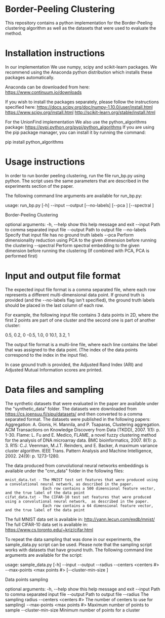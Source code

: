Border-Peeling Clustering
=========================

This repository contains a python implementation for the Border-Peeling clustering algorithm as well as the datasets that were used to evaluate the method.

Installation instructions
=========================

In our implementation We use numpy, scipy and scikit-learn packages.
We recommend using the Anaconda python distribution which installs these packages automatically.

Anaconda can be downloaded from here: https://www.continuum.io/downloads

If you wish to install the packages separately, please follow the instructions specified here:
https://docs.scipy.org/doc/numpy-1.10.0/user/install.html
https://www.scipy.org/install.html
http://scikit-learn.org/stable/install.html

For the UnionFind implementation We also use the python_algorithms package: https://pypi.python.org/pypi/python_algorithms
If you are using the pip package manager, you can install it by running the command:

pip install python_algorithms


Usage instructions
==================

In order to run border peeling clustering, run the file run_bp.py using python.
The script uses the same parameters that are described in the experiments section of the paper.

The following command line arguments are available for run_bp.py:

usage: run_bp.py [-h] --input <file path> --output <file path> [--no-labels]
                 [--pca <dimension>] [--spectral <dimension>]

Border-Peeling Clustering

optional arguments:
  -h, --help            show this help message and exit
  --input <file path>   Path to comma separated input file
  --output <file path>  Path to output file
  --no-labels           Specify that input file has no ground truth labels
  --pca <dimension>     Perform dimensionality reduction using PCA to the
                        given dimension before running the clustering
  --spectral <dimension>
                        Perform spectral embedding to the given dimension
                        before running the clustering (If combined with PCA,
                        PCA is performed first)


Input and output file format
============================

The expected input file format is a comma separated file, where each row represents a different multi-dimensional data point.
If ground truth is provided (and the --no-labels flag isn't specified),
the ground truth labels should be placed in the last column of each row.

For example, the following input file contains 3 data points in 2D,
where the first 2 points are part of one cluster and the second one is part of another cluster:

0.5, 0.2, 0
-0.5, 1.0, 0
10.1, 3.2, 1

The output file format is a multi-line file, where each line contains the label that was assigned to the data point.
(The index of the data points correspond to the index in the input file).

In case ground truth is provided, the Adjusted Rand Index (ARI) and Adjusted Mutual Information scores are printed.


Data files and sampling
================

The synthetic datasets that were evaluated in the paper are available under the "synthetic_data" folder.
The datasets were downloaded from https://cs.joensuu.fi/sipu/datasets/ and then converted to a comma separated format.
The datasets were published in the following papers:
Aggregation: A. Gionis, H. Mannila, and P. Tsaparas, Clustering aggregation. ACM Transactions on Knowledge Discovery from Data (TKDD), 2007. 1(1): p. 1-30.
Flame: L. Fu and E. Medico, FLAME, a novel fuzzy clustering method for the analysis of DNA microarray data. BMC bioinformatics, 2007. 8(1): p. 3.
R15: C.J. Veenman, M.J.T. Reinders, and E. Backer, A maximum variance cluster algorithm. IEEE Trans. Pattern Analysis and Machine Intelligence, 2002. 24(9): p. 1273-1280.


The data produced from convolutional neural networks embeddings is available under the "cnn_data"
folder in the following files:

    mnist_data.txt - The MNIST test set features that were produced using a convolutional neural network, as described in the paper.
                     Each row contains a 500 dimensional feature vector, and the true label of the data point
    cifat_data.txt - The CIFAR-10 test set features that were produced using a convolutional neural network,  as described in the paper.
                     Each row contains a 64 dimensional feature vector, and the true label of the data point

The full MNIST data set is available in: http://yann.lecun.com/exdb/mnist/
The full CIFAR-10 data set is available in: https://www.cs.toronto.edu/~kriz/cifar.html


To repeat the data sampling that was done in our experiments, the sample_data.py script can be used.
Please note that the sampling script works with datasets that have ground truth.
The following command line arguments are available for the script:

usage: sample_data.py [-h] --input <file path> --output <file path> --radius
                      <radius> --centers <centers #> --max-points <max points
                      #> [--cluster-min-size <cluster min size>]

Data points sampling

optional arguments:
  -h, --help            show this help message and exit
  --input <file path>   Path to comma separated input file
  --output <file path>  Path to output file
  --radius <radius>     The sampling radius
  --centers <centers #>
                        The number of centers to use for sampling)
  --max-points <max points #>
                        Maximum number of points to sample
  --cluster-min-size <cluster min size>
                        Minimum number of points for a cluster